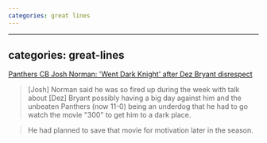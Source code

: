 ```yaml
---
categories: great lines
---
```


---
categories: great-lines
---

[Panthers CB Josh Norman: 'Went Dark Knight' after Dez Bryant disrespect](https://www.espn.com/nfl/story/_/id/14233577/josh-norman-carolina-panthers-says-dez-bryant-dallas-cowboys-disrespected-him)

> [Josh] Norman said he was so fired up during the week with talk about [Dez] Bryant possibly having a big day against him and the unbeaten Panthers (now 11-0) being an underdog that he had to go watch the movie "300" to get him to a dark place.

> He had planned to save that movie for motivation later in the season.